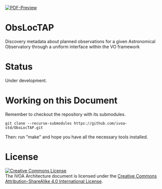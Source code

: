 [![PDF-Preview](https://img.shields.io/badge/PDF-Preview-blue)](https://github.com/ivoa-std/ObsLocTAP/releases/download/auto-pdf-preview/ObsLocTAP-draft.pdf)

# ObsLocTAP
Discovery metadata about planned observations for a given Astronomical Observatory through a uniform interface within the VO framework

# Status

Under development.

# Working on this Document

Remember to checkout the repository with its submodules.

    git clone --recurse-submodules https://github.com/ivoa-std/ObsLocTAP.git

Then: run "make" and hope you have all the necessary tools installed.

# License

<a rel="license" href="http://creativecommons.org/licenses/by-sa/4.0/">
<img alt="Creative Commons License" style="border-width:0" src="https://i.creativecommons.org/l/by-sa/4.0/88x31.png" /></a>
<br />The IVOA Architecture document is licensed under the
<a rel="license" href="http://creativecommons.org/licenses/by-sa/4.0/">
Creative Commons Attribution-ShareAlike 4.0 International License</a>.
